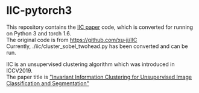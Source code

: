 # IIC-pytorch3

This repository contains the [IIC paper](https://arxiv.org/abs/1807.06653) code, which is converted for running on Python 3 and torch 1.6.  
The original code is from https://github.com/xu-ji/IIC  
Currently, ./iic/cluster_sobel_twohead.py has been converted and can be run.  

IIC is an unsupervised clustering algorithm which was introduced in ICCV2019.  
The paper title is ["Invariant Information Clustering for Unsupervised Image Classification and Segmentation"](https://arxiv.org/abs/1807.06653)

